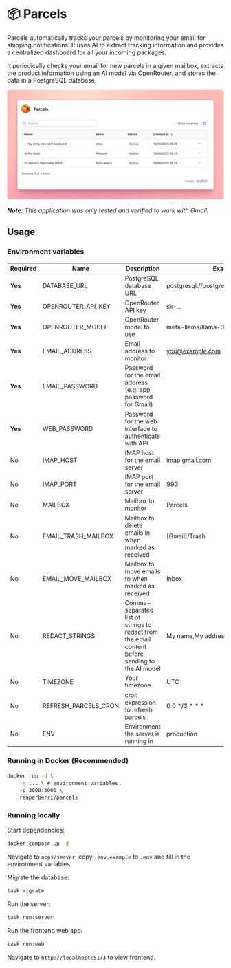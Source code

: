 # 📦 Parcels

Parcels automatically tracks your parcels by monitoring your email for shipping notifications. It uses AI to extract tracking information and provides a centralized dashboard for all your incoming packages.

It periodically checks your email for new parcels in a given mailbox, extracts the product information using an AI model via OpenRouter, and stores the data in a PostgreSQL database.

![Screenshot of the Parcels application dashboard showing tracked packages](assets/screenshot.png)

_**Note**: This application was only tested and verified to work with Gmail._

## Usage

### Environment variables

| Required | Name                 | Description                                                                                     | Example/Default value                                 |
| -------- | -------------------- | ----------------------------------------------------------------------------------------------- | ----------------------------------------------------- |
| **Yes**  | DATABASE_URL         | PostgreSQL database URL                                                                         | postgresql://postgres:postgres@localhost:5432/parcels |
| **Yes**  | OPENROUTER_API_KEY   | OpenRouter API key                                                                              | sk-...                                                |
| **Yes**  | OPENROUTER_MODEL     | OpenRouter model to use                                                                         | meta-llama/llama-3.1-8b-instruct                      |
| **Yes**  | EMAIL_ADDRESS        | Email address to monitor                                                                        | you@example.com                                       |
| **Yes**  | EMAIL_PASSWORD       | Password for the email address (e.g. app password for Gmail)                                    |                                                       |
| **Yes**  | WEB_PASSWORD         | Password for the web interface to authenticate with API                                         |                                                       |
| No       | IMAP_HOST            | IMAP host for the email server                                                                  | imap.gmail.com                                        |
| No       | IMAP_PORT            | IMAP port for the email server                                                                  | 993                                                   |
| No       | MAILBOX              | Mailbox to monitor                                                                              | Parcels                                               |
| No       | EMAIL_TRASH_MAILBOX  | Mailbox to delete emails in when marked as received                                             | [Gmail]/Trash                                         |
| No       | EMAIL_MOVE_MAILBOX   | Mailbox to move emails to when marked as received                                               | Inbox                                                 |
| No       | REDACT_STRINGS       | Comma-separated list of strings to redact from the email content before sending to the AI model | My name,My address,My email                           |
| No       | TIMEZONE             | Your timezone                                                                                   | UTC                                                   |
| No       | REFRESH_PARCELS_CRON | cron expression to refresh parcels                                                              | 0 0 \*/3 \* \* \*                                     |
| No       | ENV                  | Environment the server is running in                                                            | production                                            |

### Running in Docker (Recommended)

```bash
docker run -d \
    -e ... \ # environment variables
    -p 3000:3000 \
    reaperberri/parcels
```

### Running locally

Start dependencies:

```bash
docker compose up -d
```

Navigate to `apps/server`, copy `.env.example` to `.env` and fill in the environment variables.

Migrate the database:

```bash
task migrate
```

Run the server:

```bash
task run:server
```

Run the frontend web app:

```bash
task run:web
```

Navigate to `http://localhost:5173` to view frontend.
